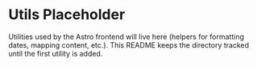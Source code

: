 # Utils Placeholder

Utilities used by the Astro frontend will live here (helpers for formatting dates, mapping content,
etc.). This README keeps the directory tracked until the first utility is added.
